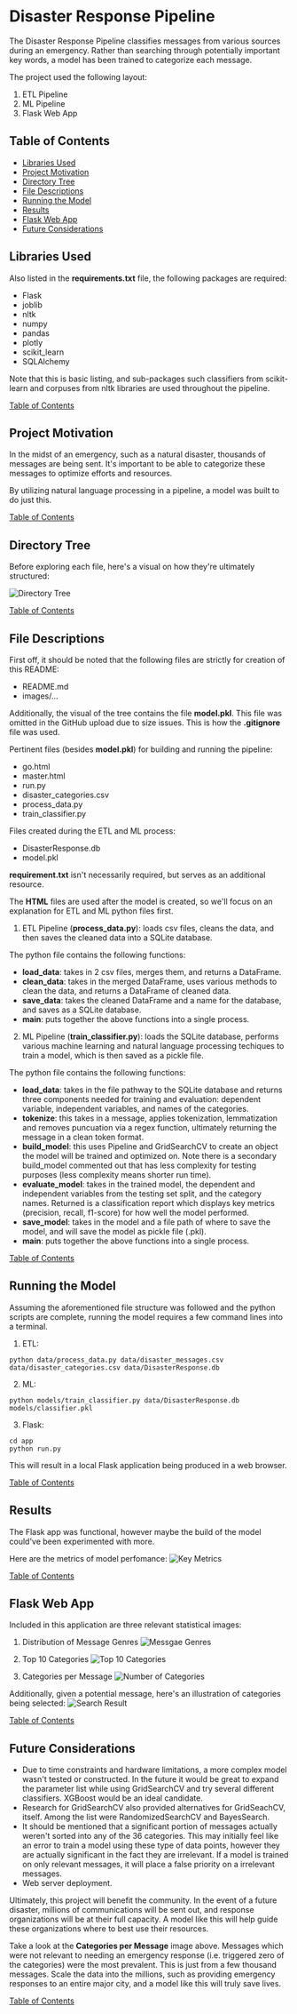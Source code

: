 # Disaster Response Pipeline
The Disaster Response Pipeline classifies messages from various sources during an emergency.
Rather than searching through potentially important key words, a model has been trained to categorize
each message.

The project used the following layout:
1. ETL Pipeline
2. ML Pipeline
3. Flask Web App


## Table of Contents
- [Libraries Used](#libraries-used)
- [Project Motivation](#project-motivation)
- [Directory Tree](#directory-before)
- [File Descriptions](#file-descriptions)
- [Running the Model](#running-the-model)
- [Results](#results)
- [Flask Web App](#flask-web-app)
- [Future Considerations](#future-considerations)


## Libraries Used
Also listed in the **requirements.txt** file, the following packages are required:
- Flask
- joblib
- nltk
- numpy
- pandas
- plotly
- scikit_learn
- SQLAlchemy

Note that this is basic listing, and sub-packages such classifiers from scikit-learn and
corpuses from nltk libraries are used throughout the pipeline.

[Table of Contents](#table-of-contents)


## Project Motivation
In the midst of an emergency, such as a natural disaster, thousands of messages are
being sent. It's important to be able to categorize these messages to optimize efforts and resources.

By utilizing natural language processing in a pipeline, a model was built to do just this.

[Table of Contents](#table-of-contents)


## Directory Tree
Before exploring each file, here's a visual on how they're ultimately structured:

![Directory Tree](images/directory_tree.png)

[Table of Contents](#table-of-contents)


## File Descriptions
First off, it should be noted that the following files are strictly for creation of this README:
- README.md
- images/...

Additionally, the visual of the tree contains the file **model.pkl**. This file was omitted in
the GitHub upload due to size issues. This is how the **.gitignore** file was used.

Pertinent files (besides **model.pkl**) for building and running the pipeline:
- go.html
- master.html
- run.py
- disaster_categories.csv
- process_data.py
- train_classifier.py

Files created during the ETL and ML process:
- DisasterResponse.db
- model.pkl

**requirement.txt** isn't necessarily required, but serves as an additional resource.

The **HTML** files are used after the model is created, so we'll focus on an explanation for
ETL and ML python files first.

1. ETL Pipeline (**process_data.py**): loads csv files, cleans the data, and then saves
the cleaned data into a SQLite database.

The python file contains the following functions:
- **load_data**: takes in 2 csv files, merges them, and returns a DataFrame.
- **clean_data**: takes in the merged DataFrame, uses various methods to clean the data,
and returns a DataFrame of cleaned data.
- **save_data**: takes the cleaned DataFrame and a name for the database, and saves as a
SQLite database.
- **main**: puts together the above functions into a single process.

2. ML Pipeline (**train_classifier.py**): loads the SQLite database, performs various machine
learning and natural language processing techiques to train a model, which is then saved as 
a pickle file.

The python file contains the following functions:
- **load_data**: takes in the file pathway to the SQLite database and returns three components needed
for training and evaluation: dependent variable, independent variables, and names of the categories.
- **tokenize**: this takes in a message, applies tokenization, lemmatization and removes puncuation via
a regex function, ultimately returning the message in a clean token format.
- **build_model**: this uses Pipeline and GridSearchCV to create an object the model will be 
trained and optimized on. Note there is a secondary build_model commented out that has less
complexity for testing purposes (less complexity means shorter run time).
- **evaluate_model**: takes in the trained model, the dependent and independent variables from the
testing set split, and the category names. Returned is a classification report which displays
key metrics (precision, recall, f1-score) for how well the model performed.
- **save_model**: takes in the model and a file path of where to save the model, and will save
the model as pickle file (.pkl).
- **main**: puts together the above functions into a single process.

[Table of Contents](#table-of-contents)


## Running the Model
Assuming the aforementioned file structure was followed and the python scripts are complete,
running the model requires a few command lines into a terminal.

1. ETL:
```
python data/process_data.py data/disaster_messages.csv data/disaster_categories.csv data/DisasterResponse.db
```

2. ML:
```
python models/train_classifier.py data/DisasterResponse.db models/classifier.pkl
```

3. Flask:
```
cd app
python run.py
```

This will result in a local Flask application being produced in a web browser.

[Table of Contents](#table-of-contents)


## Results
The Flask app was functional, however maybe the build of the model could've been 
experimented with more.

Here are the metrics of model perfomance:
![Key Metrics](images/classification_report.png)

[Table of Contents](#table-of-contents)


## Flask Web App
Included in this application are three relevant statistical images:
1. Distribution of Message Genres
![Messgae Genres](images/message_genres.png)

2. Top 10 Categories
![Top 10 Categories](images/top_categories.png)

3. Categories per Message
![Number of Categories](images/number_of_categories.png)

Additionally, given a potential message, here's an illustration of categories being
selected:
![Search Result](images/search_result.png)


[Table of Contents](#table-of-contents)


## Future Considerations
- Due to time constraints and hardware limitations, a more complex model wasn't
tested or constructed. In the future it would be great to expand the parameter list
while using GridSearchCV and try several different classifiers. XGBoost would be an ideal
candidate.
- Research for GridSearchCV also provided alternatives for GridSeachCV, itself.
Among the list were RandomizedSearchCV and BayesSearch.
- It should be mentioned that a significant portion of messages actually weren't sorted
into any of the 36 categories. This may initially feel like an error to train a model using these
type of data points, however they are actually significant in the fact they are irrelevant. If 
a model is trained on only relevant messages, it will place a false priority on a irrelevant messages.
- Web server deployment.


Ultimately, this project will benefit the community. In the event of a future disaster,
millions of communications will be sent out, and response organizations will be at their 
full capacity. A model like this will help guide these organizations where to best use their resources. 

Take a look at the **Categories per Message** image above. Messages which were not relevant to needing an
emergency response (i.e. triggered zero of the categories) were the most prevalent. This is just from a 
few thousand messages. Scale the data into the millions, such as providing emergency responses to an entire
major city, and a model like this will truly save lives.

[Table of Contents](#table-of-contents)